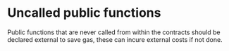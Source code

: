 # Uncalled public functions
Public functions that are never called from within the contracts should be declared external to save gas, these can incure external costs if not done.

